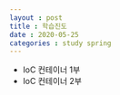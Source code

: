 ```yaml
---
layout : post
title : 학습진도
date : 2020-05-25
categories : study spring
---
```

+ IoC 컨테이너 1부
+ IoC 컨테이너 2부

